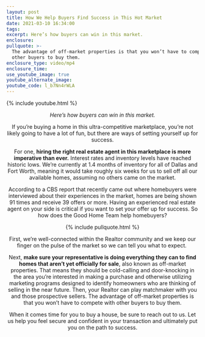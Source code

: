```yaml
---
layout: post
title: How We Help Buyers Find Success in This Hot Market
date: 2021-03-10 16:34:00
tags:
excerpt: Here’s how buyers can win in this market.
enclosure:
pullquote: >-
  The advantage of off-market properties is that you won’t have to compete with
  other buyers to buy them.
enclosure_type: video/mp4
enclosure_time:
use_youtube_image: true
youtube_alternate_image:
youtube_code: l_b7Nn4rWLA
---
```

{% include youtube.html %}

<center><em>Here’s how buyers can win in this market.</em><center>

If you’re buying a home in this ultra-competitive marketplace, you’re not likely going to have a lot of fun, but there are ways of setting yourself up for success.

For one, **hiring the right real estate agent in this marketplace is more imperative than ever.** Interest rates and inventory levels have reached historic lows. We’re currently at 1.4 months of inventory for all of Dallas and Fort Worth, meaning it would take roughly six weeks for us to sell off all our available homes, assuming no others came on the market.

According to a CBS report that recently came out where homebuyers were interviewed about their experiences in the market, homes are being shown 91 times and receive 39 offers or more. Having an experienced real estate agent on your side is critical if you want to set your offer up for success. So how does the Good Home Team help homebuyers?

{% include pullquote.html %}

First, we’re well-connected within the Realtor community and we keep our finger on the pulse of the market so we can tell you what to expect.&nbsp;

Next, **make sure your representative is doing everything they can to find homes that aren’t yet officially for sale**, also known as off-market properties. That means they should be cold-calling and door-knocking in the area you’re interested in making a purchase and otherwise utilizing marketing programs designed to identify homeowners who are thinking of selling in the near future. Then, your Realtor can play matchmaker with you and those prospective sellers. The advantage of off-market properties is that you won’t have to compete with other buyers to buy them.

When it comes time for you to buy a house, be sure to reach out to us. Let us help you feel secure and confident in your transaction and ultimately put you on the path to success.
